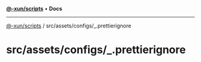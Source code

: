[**@-xun/scripts**](../../../../README.md) • **Docs**

***

[@-xun/scripts](../../../../README.md) / src/assets/configs/\_.prettierignore

# src/assets/configs/\_.prettierignore
